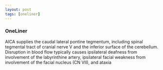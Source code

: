 ```yaml
---
layout: post
tags: [oneliner]
---
```



### OneLiner

AICA supplies the caudal lateral pontine tegmentum, including spinal tegmental tract of cranial nerve V and the inferior surface of the cerebellum. Disruption in blood flow typically causes ipsilateral deafness from involvement of the labyrinthine artery, ipsilateral facial weakness from involvement of the facial nucleus (CN VII), and ataxia
